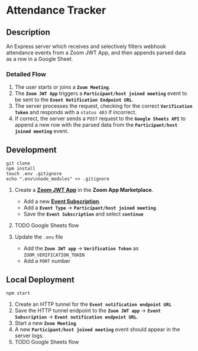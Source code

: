 # Attendance Tracker

## Description

An Express server which receives and selectively filters webhook attendance events from a Zoom JWT App, and then appends parsed data as a row in a Google Sheet.

### Detailed Flow

1. The user starts or joins a **`Zoom Meeting`**.
1. The **`Zoom JWT App`** triggers a **`Participant/host joined meeting`** event to be sent to the **`Event Notification Endpoint URL`**.
1. The server processes the request, checking for the correct **`Verification Token`** and responds with a `status 403` if incorrect.
1. If correct, the server sends a `POST` request to the **`Google Sheets API`** to append a new row with the parsed data from the **`Participant/host joined meeting`** event.

## Development

```
git clone
npm install
touch .env .gitignore
echo ".env\nnode_modules" >> .gitignore
```

1. Create a **[Zoom JWT App](https://marketplace.zoom.us/docs/guides/getting-started/app-types/create-jwt-app)** in the **Zoom App Marketplace**.

   - Add a new **[Event Subscription](https://marketplace.zoom.us/docs/guides/getting-started/app-types/create-jwt-app#features)**.
   - Add a **`Event Type`** -> **`Participant/host joined meeting`**.
   - Save the **`Event Subscription`** and select **`continue`**

1. TODO Google Sheets flow
1. Update the `.env` file
   - Add the **`Zoom JWT app`** -> **`Verification Token`** as `ZOOM_VERIFICATION_TOKEN`
   - Add a `PORT` number

## Local Deployment

```
npm start
```

1. Create an HTTP tunnel for the **`Event notification endpoint URL`**
1. Save the HTTP tunnel endpoint to the **`Zoom JWT app`** -> **`Event Subscription`** -> **`Event notification endpoint URL`**.
1. Start a new **`Zoom Meeting`**.
1. A new **`Participant/host joined meeting`** event should appear in the server logs.
1. TODO Google Sheets flow
